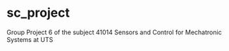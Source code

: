 # sc_project
Group Project 6 of the subject 41014 Sensors and Control for Mechatronic Systems at UTS
